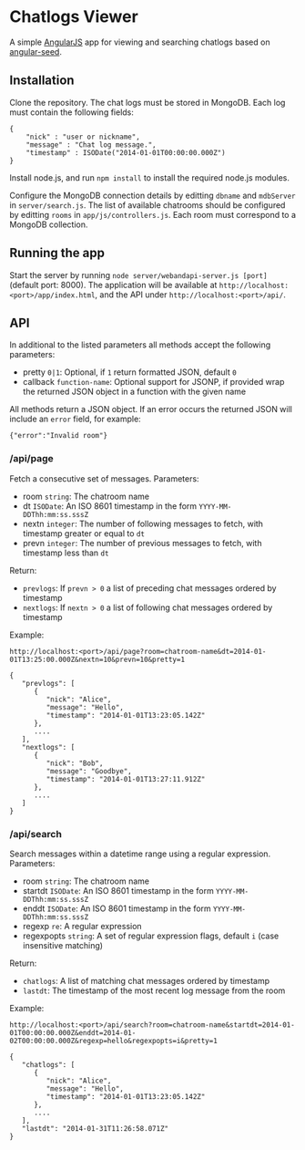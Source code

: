 # Chatlogs Viewer

A simple [AngularJS](http://angularjs.org/) app for viewing and searching chatlogs based on [angular-seed](https://github.com/angular/angular-seed).


## Installation

Clone the repository.
The chat logs must be stored in MongoDB.
Each log must contain the following fields:

    {
        "nick" : "user or nickname",
        "message" : "Chat log message.",
        "timestamp" : ISODate("2014-01-01T00:00:00.000Z")
    }

Install node.js, and run `npm install` to install the required node.js modules.

Configure the MongoDB connection details by editting `dbname` and `mdbServer` in `server/search.js`.
The list of available chatrooms should be configured by editting `rooms` in `app/js/controllers.js`.
Each room must correspond to a MongoDB collection.


## Running the app

Start the server by running `node server/webandapi-server.js [port]` (default port: 8000).
The application will be available at `http://localhost:<port>/app/index.html`, and the API under `http://localhost:<port>/api/`.


## API

In additional to the listed parameters all methods accept the following parameters:

- pretty `0|1`: Optional, if `1` return formatted JSON, default `0`
- callback `function-name`: Optional support for JSONP, if provided wrap the returned JSON object in a function with the given name

All methods return a JSON object.
If an error occurs the returned JSON will include an `error` field, for example:

    {"error":"Invalid room"}

### /api/page

Fetch a consecutive set of messages.
Parameters:

- room `string`: The chatroom name
- dt `ISODate`: An ISO 8601 timestamp in the form `YYYY-MM-DDThh:mm:ss.sssZ`
- nextn `integer`: The number of following messages to fetch, with timestamp greater or equal to `dt`
- prevn `integer`: The number of previous messages to fetch, with timestamp less than `dt`

Return:

- `prevlogs`: If `prevn > 0` a list of preceding chat messages ordered by timestamp
- `nextlogs`: If `nextn > 0` a list of following chat messages ordered by timestamp

Example:

    http://localhost:<port>/api/page?room=chatroom-name&dt=2014-01-01T13:25:00.000Z&nextn=10&prevn=10&pretty=1

    {
       "prevlogs": [
          {
             "nick": "Alice",
             "message": "Hello",
             "timestamp": "2014-01-01T13:23:05.142Z"
          },
          ....
       ],
       "nextlogs": [
          {
             "nick": "Bob",
             "message": "Goodbye",
             "timestamp": "2014-01-01T13:27:11.912Z"
          },
          ....
       ]
    }

### /api/search

Search messages within a datetime range using a regular expression.
Parameters:

- room `string`: The chatroom name
- startdt `ISODate`: An ISO 8601 timestamp in the form `YYYY-MM-DDThh:mm:ss.sssZ`
- enddt `ISODate`: An ISO 8601 timestamp in the form `YYYY-MM-DDThh:mm:ss.sssZ`
- regexp `re`: A regular expression
- regexpopts `string`: A set of regular expression flags, default `i` (case insensitive matching)

Return:

- `chatlogs`: A list of matching chat messages ordered by timestamp
- `lastdt`: The timestamp of the most recent log message from the room

Example:

    http://localhost:<port>/api/search?room=chatroom-name&startdt=2014-01-01T00:00:00.000Z&enddt=2014-01-02T00:00:00.000Z&regexp=hello&regexpopts=i&pretty=1

    {
       "chatlogs": [
          {
             "nick": "Alice",
             "message": "Hello",
             "timestamp": "2014-01-01T13:23:05.142Z"
          },
          ....
       ],
       "lastdt": "2014-01-31T11:26:58.071Z"
    }

